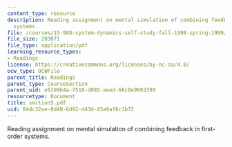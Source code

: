 ```yaml
---
content_type: resource
description: Reading assignment on mental simulation of combining feedback in first-order
  systems.
file: /courses/15-988-system-dynamics-self-study-fall-1998-spring-1999/04dc32ae0d486d92d43d43a9af6c1b72_section5.pdf
file_size: 203071
file_type: application/pdf
learning_resource_types:
- Readings
license: https://creativecommons.org/licenses/by-nc-sa/4.0/
ocw_type: OCWFile
parent_title: Readings
parent_type: CourseSection
parent_uid: e5399b4a-7510-d085-aeed-66c8e9603399
resourcetype: Document
title: section5.pdf
uid: 04dc32ae-0d48-6d92-d43d-43a9af6c1b72
---
```

Reading assignment on mental simulation of combining feedback in first-order systems.